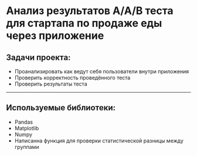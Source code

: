 # Анализ результатов A/A/B теста для стартапа по продаже еды через приложение

## Задачи проекта:
* Проанализировать как ведут себя пользователи внутри приложения
* Проверить корректность проведённого теста
* Проверить результаты теста

____

## Используемые библиотеки:
* Pandas
* Matplotlib
* Numpy
* Написанна функция для проверки статистической разницы между группами